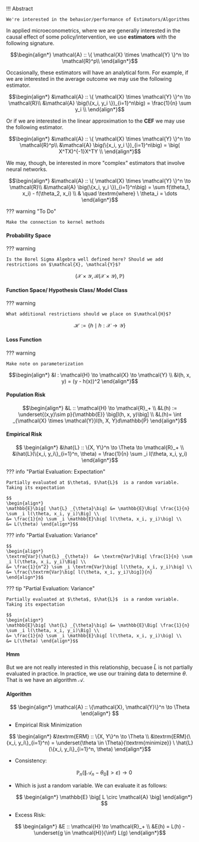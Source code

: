 
!!! Abstract 

    We're interested in the behavior/performance of Estimators/Algorithms 

In applied microeconometrics, where we are generally interested in the causal effect of some policy/intervention, we use **estimators** with the following signature. 

$$\begin{align*}
\mathcal{A} :: \{ \mathcal{X} \times \mathcal{Y} \}^n \to \mathcal{R}^p\\ 
\end{align*}$$

Occasionally, these estimators will have an analytical form. For example, if we are interested in the average outcome we may use the following estimator. 

$$\begin{align*}
&\mathcal{A} :: \{ \mathcal{X} \times \mathcal{Y} \}^n \to \mathcal{R}\\ 
&\mathcal{A} \big(\{x_i, y_i \})_{i=1}^n\big) = \frac{1}{n} \sum y_i \\ 
\end{align*}$$

Or if we are interested in the linear approximation to the **CEF** we may use the following estimator. 

$$\begin{align*}
&\mathcal{A} :: \{ \mathcal{X} \times \mathcal{Y} \}^n \to \mathcal{R}^p\\ 
&\mathcal{A} \big(\{x_i, y_i \})_{i=1}^n\big) = \big( X^TX)^{-1}X^TY \\ 
\end{align*}$$

We may, though, be interested in more "complex" estimators that involve neural networks.

$$\begin{align*}
&\mathcal{A} :: \{ \mathcal{X} \times \mathcal{Y} \}^n \to \mathcal{R}\\ 
&\mathcal{A} \big(\{x_i, y_i \})_{i=1}^n\big) = \sum f(\theta_1, x_i) - f(\theta_2, x_i) \\ 
& \quad \textrm{where} \ \theta_i = \dots
\end{align*}$$

??? warning "To Do"

    Make the connection to kernel methods


#### Probability Space 
??? warning

    Is the Borel Sigma Algebra well defined here? Should we add restrictions on $\mathcal{X}, \mathcal{Y}$?

$$\Big( \mathcal{X} \times \mathcal{Y}, \mathcal{B}(\mathcal{X} \times \mathcal{Y}), \mathbb{P}\Big)$$

#### Function Space/ Hypothesis Class/ Model Class

??? warning

    What additional restrictions should we place on $\mathcal{H}$?

$$ \mathcal{H} := \{h \mid h : \mathcal{X} \to \mathcal{Y} \}$$

#### Loss Function 

??? warning

    Make note on parameterization

$$\begin{align*}
&l : \mathcal{H} \to \mathcal{X} \to \mathcal{Y} \\
&l(h, x, y) = (y - h(x))^2
\end{align*}$$

#### Population Risk 

$$\begin{align*}
&L :: \mathcal{H} \to \mathcal{R}_+ \\ 
&L(h) := \underset{(x,y)\sim p}{\mathbb{E}} \big[l(h, x, y)\big] \\
&L(h)= \int _{\mathcal{X} \times \mathcal{Y}}l(h, X, Y)d\mathbb{P} \end{align*}$$


#### Empirical Risk 

$$
\begin{align*}
&\hat{L} :: \{X, Y\}^n \to \Theta \to \mathcal{R}_+ \\
&\hat{L}(\{x_i, y_i\}_{i=1}^n, \theta) = \frac{1}{n} \sum _i l(\theta, x_i, y_i)
\end{align*}$$

??? info "Partial Evaluation: Expectation" 

    Partially evaluated at $\theta$, $\hat{L}$  is a random variable. Taking its expectation

    $$
    \begin{align*}
    \mathbb{E}\big[ \hat{L} _{\theta}\big] &= \mathbb{E}\Big[ \frac{1}{n} \sum _i l(\theta, x_i, y_i)\Big] \\ 
    &= \frac{1}{n} \sum _i \mathbb{E}\big[ l(\theta, x_i, y_i)\big] \\ 
    &= L(\theta) \end{align*}$$

??? info "Partial Evaluation: Variance" 


    $$
    \begin{align*}
    \textrm{Var}(\hat{L} _{\theta})  &= \textrm{Var}\Big[ \frac{1}{n} \sum _i l(\theta, x_i, y_i)\Big] \\ 
    &= \frac{1}{n^2} \sum _i \textrm{Var}\big[ l(\theta, x_i, y_i)\big] \\ 
    &= \frac{\textrm{Var}\big[ l(\theta, x_i, y_i)\big]}{n}
    \end{align*}$$

??? tip "Partial Evaluation: Variance" 

    Partially evaluated at $\theta$, $\hat{L}$  is a random variable. Taking its expectation

    $$
    \begin{align*}
    \mathbb{E}\big[ \hat{L} _{\theta}\big] &= \mathbb{E}\Big[ \frac{1}{n} \sum _i l(\theta, x_i, y_i)\Big] \\ 
    &= \frac{1}{n} \sum _i \mathbb{E}\big[ l(\theta, x_i, y_i)\big] \\ 
    &= L(\theta) \end{align*}$$


#### Hmm 
But we are not really interested in this relationship, becuase $\hat{L}$ is not partially evaluated in practice. In practice, we use our training data to determine $\theta$. That is we have an algorithm $\mathcal{A}$. 

#### Algorithm 

$$
\begin{align*}
\mathcal{A} :: \{\mathcal{X}, \mathcal{Y}\}^n \to \Theta 
\end{align*}
$$

- Empirical Risk Minimization

$$
\begin{align*}
&\textrm{ERM} :: \{X, Y\}^n \to \Theta  \\
&\textrm{ERM}(\{x_i, y_i\}_{i=1}^n) = \underset{\theta \in \Theta}{\textrm{minimize}} \ \hat{L}(\{x_i, y_i\}_{i=1}^n, \theta)  
\end{align*}$$

- Consistency: 

    $$\mathbb{P}_n ( \| \mathcal{A}_n - \theta _0 \| > \varepsilon) \to 0  $$



- Which is just a random variable. We can evaluate it as follows: 

    $$
    \begin{align*}
    \mathbb{E} \big[ L \circ \mathcal{A} \big]
    \end{align*}
    $$




- Excess Risk:

$$ 
\begin{align*}
&E :: \mathcal{H} \to \mathcal{R}_+ \\
&E(h) = L(h) - \underset{g \in \mathcal{H}}{\inf} L(g)
\end{align*}$$

